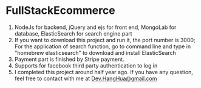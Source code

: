 # FullStackEcommerce
1. NodeJs for backend, jQuery and ejs for front end, MongoLab for database, ElasticSearch for search engine part
2. If you want to download this project and run it, the port number is 3000; For the application of search function, go to command line and type in "homebrew elasticsearch" to download and install ElasticSearch
3. Payment part is finished by Stripe payment.
4. Supports for facebook third party authentication to log in
5. I completed this project around half year ago. If you have any question, feel free to contact with me at Dev.HangHua@gmail.com
